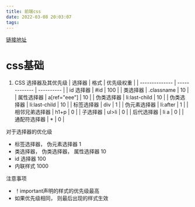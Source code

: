 ```yaml
---
title: 前端css
date: 2022-03-08 20:03:07
tags:
---
```


[链接地址](https://juejin.cn/post/6905539198107942919)  

# css基础

1. CSS 选择器及其优先级
| 选择器         | 格式          | 优先级权重 |
| -------------- | ------------- | ---------- |
| id 选择器      | #id           | 100        |
| 类选择器       | .classname    | 10         |
| 属性选择器     | a[ref="eee"]  | 10         |
| 伪类选择器     | li:last-child | 10         |
| 伪类选择器     | li:last-child | 10         |
| 标签选择器     | div           | 1          |
| 伪元素选择器   | li:after      | 1          |
| 相邻兄弟选择器 | h1+p          | 0          |
| 子选择器       | ul>li         | 0          |
| 后代选择器     | li a          | 0          |
| 通配符选择器   | *             | 0          |

对于选择器的优化级
 * 标签选择器， 伪元素选择器 1
 * 类选择器， 伪类选择器， 属性选择器 10
 * id 选择器 100
 * 内联样式 1000

注意事项
* ！important声明的样式的优先级最高
* 如果优先级相同， 则最后出现的样式生效